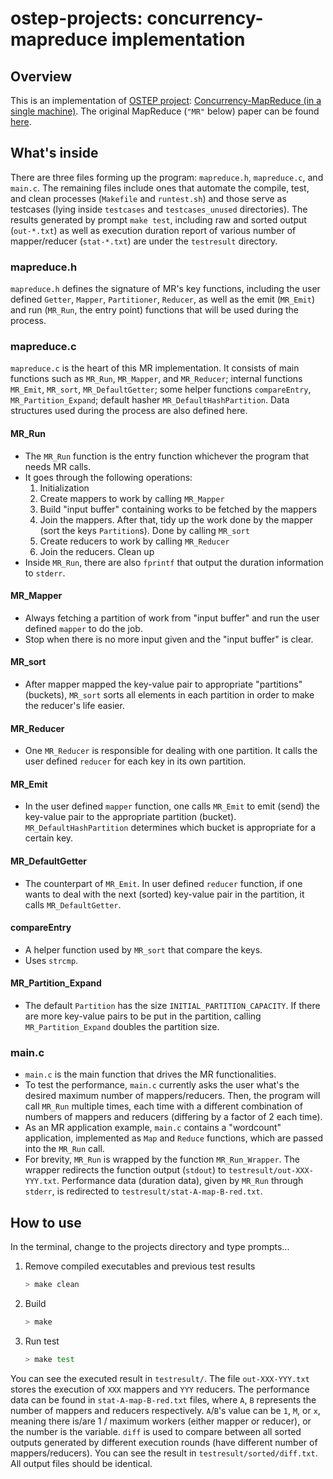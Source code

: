 # ostep-projects: concurrency-mapreduce implementation
## Overview
This is an implementation of [OSTEP project](https://github.com/remzi-arpacidusseau/ostep-projects): [Concurrency-MapReduce (in a single machine)](https://github.com/remzi-arpacidusseau/ostep-projects/tree/master/concurrency-mapreduce). The original MapReduce (`"MR"` below) paper can be found [here](https://static.googleusercontent.com/media/research.google.com/en//archive/mapreduce-osdi04.pdf).

## What's inside
There are three files forming up the program: `mapreduce.h`, `mapreduce.c`, and `main.c`. The remaining files include ones that automate the compile, test, and clean processes (`Makefile` and `runtest.sh`) and those serve as testcases (lying inside `testcases` and `testcases_unused` directories). The results generated by prompt `make test`, including raw and sorted output (`out-*.txt`) as well as execution duration report of various number of mapper/reducer (`stat-*.txt`) are under the `testresult` directory.

### mapreduce.h
`mapreduce.h` defines the signature of MR's key functions, including the user defined `Getter`, `Mapper`, `Partitioner`, `Reducer`, as well as the emit (`MR_Emit`) and run (`MR_Run`, the entry point) functions that will be used during the process.

### mapreduce.c
`mapreduce.c` is the heart of this MR implementation. It consists of main functions such as `MR_Run`, `MR_Mapper`, and `MR_Reducer`; internal functions `MR_Emit`, `MR_sort`, `MR_DefaultGetter`; some helper functions `compareEntry`, `MR_Partition_Expand`; default hasher `MR_DefaultHashPartition`. Data structures used during the process are also defined here.
#### MR_Run
- The `MR_Run` function is the entry function whichever the program that needs MR calls. 
- It goes through the following operations:
  1. Initialization
  2. Create mappers to work by calling `MR_Mapper`
  3. Build "input buffer" containing works to be fetched by the mappers
  4. Join the mappers. After that, tidy up the work done by the mapper (sort the keys `Partition`s). Done by calling `MR_sort`
  5. Create reducers to work by calling `MR_Reducer`
  6. Join the reducers. Clean up
- Inside `MR_Run`, there are also `fprintf` that output the duration information to `stderr`.

#### MR_Mapper
- Always fetching a partition of work from "input buffer" and run the user defined `mapper` to do the job.
- Stop when there is no more input given and the "input buffer" is clear.

#### MR_sort
- After mapper mapped the key-value pair to appropriate "partitions" (buckets), `MR_sort` sorts all elements in each partition in order to make the reducer's life easier.

#### MR_Reducer
- One `MR_Reducer` is responsible for dealing with one partition. It calls the user defined `reducer` for each key in its own partition.

#### MR_Emit
- In the user defined `mapper` function, one calls `MR_Emit` to emit (send) the key-value pair to the appropriate partition (bucket). `MR_DefaultHashPartition` determines which bucket is appropriate for a certain key.

#### MR_DefaultGetter
- The counterpart of `MR_Emit`. In user defined `reducer` function, if one wants to deal with the next (sorted) key-value pair in the partition, it calls `MR_DefaultGetter`.

#### compareEntry
- A helper function used by `MR_sort` that compare the keys.
- Uses `strcmp`.

#### MR_Partition_Expand
- The default `Partition` has the size `INITIAL_PARTITION_CAPACITY`. If there are more key-value pairs to be put in the partition, calling `MR_Partition_Expand` doubles the partition size. 

### main.c
- `main.c` is the main function that drives the MR functionalities. 
- To test the performance, `main.c` currently asks the user what's the desired maximum number of mappers/reducers. Then, the program will call `MR_Run` multiple times, each time with a different combination of numbers of mappers and reducers (differing by a factor of 2 each time).
- As an MR application example, `main.c` contains a "wordcount" application, implemented as `Map` and `Reduce` functions, which are passed into the `MR_Run` call.
- For brevity, `MR_Run` is wrapped by the function `MR_Run_Wrapper`. The wrapper redirects the function output (`stdout`) to `testresult/out-XXX-YYY.txt`. Performance data (duration data), given by `MR_Run` through `stderr`, is redirected to `testresult/stat-A-map-B-red.txt`.

## How to use
In the terminal, change to the projects directory and type prompts...
1. Remove compiled executables and previous test results
    ```bash
    > make clean
    ```
2. Build
    ```bash
    > make
    ```
3. Run test
    ```bash
    > make test
    ```
You can see the executed result in `testresult/`. The file `out-XXX-YYY.txt` stores the execution of `XXX` mappers and `YYY` reducers. The performance data can be found in `stat-A-map-B-red.txt` files, where `A`, `B` represents the number of mappers and reducers respectively. `A`/`B`'s value can be `1`, `M`, or `x`, meaning there is/are 1 / maximum workers (either mapper or reducer), or the number is the variable. `diff` is used to compare between all sorted outputs generated by different execution rounds (have different number of mappers/reducers). You can see the result in `testresult/sorted/diff.txt`. All output files should be identical.